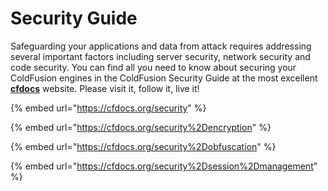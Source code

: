 # Security Guide

Safeguarding your applications and data from attack requires addressing several important factors including server security, network security and code security.  You can find all you need to know about securing your ColdFusion engines in the ColdFusion Security Guide at the most excellent [**cfdocs**](https://cfdocs.org/security) website.  Please visit it, follow it, live it!

{% embed url="https://cfdocs.org/security" %}

{% embed url="https://cfdocs.org/security%2Dencryption" %}

{% embed url="https://cfdocs.org/security%2Dobfuscation" %}

{% embed url="https://cfdocs.org/security%2Dsession%2Dmanagement" %}



